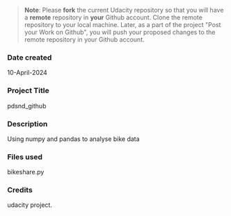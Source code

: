 >**Note**: Please **fork** the current Udacity repository so that you will have a **remote** repository in **your** Github account. Clone the remote repository to your local machine. Later, as a part of the project "Post your Work on Github", you will push your proposed changes to the remote repository in your Github account.

### Date created
10-April-2024

### Project Title
pdsnd_github

### Description
Using  numpy and pandas to analyse bike data

### Files used
bikeshare.py

### Credits
udacity project.


